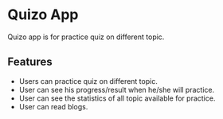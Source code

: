# Quizo App

Quizo app is for practice quiz on different topic.

## Features
* Users can practice quiz on different topic.
* User can see his progress/result when he/she will practice.
* User can see the statistics of all topic available for practice.
* User can read blogs.